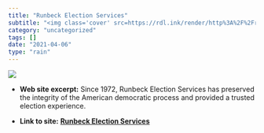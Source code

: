 ```yaml
---
title: "Runbeck Election Services"
subtitle: "<img class='cover' src=https://rdl.ink/render/http%3A%2F%2Frunbeck.net>"
category: "uncategorized"
tags: []
date: "2021-04-06"
type: "rain"
---
```

<img class="cover" src=https://rdl.ink/render/http%3A%2F%2Frunbeck.net>



* **Web site excerpt:** Since 1972, Runbeck Election Services has preserved the integrity of the American democratic process and provided a trusted election experience.

* **Link to site:** **[Runbeck Election Services](http://runbeck.net)**